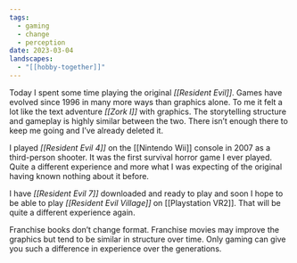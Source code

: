 ```yaml
---
tags:
  - gaming
  - change
  - perception
date: 2023-03-04
landscapes:
  - "[[hobby-together]]"
---
```

Today I spent some time playing the original *[[Resident Evil]]*. Games have evolved since 1996 in many more ways than graphics alone. To me it felt a lot like the text adventure _[[Zork I]]_ with graphics. The storytelling structure and gameplay is highly similar between the two. There isn’t enough there to keep me going and I’ve already deleted it.

I played _[[Resident Evil 4]]_ on the [[Nintendo Wii]] console in 2007 as a third-person shooter. It was the first survival horror game I ever played. Quite a different experience and more what I was expecting of the original having known nothing about it before.

I have _[[Resident Evil 7]]_ downloaded and ready to play and soon I hope to be able to play _[[Resident Evil Village]]_ on [[Playstation VR2]]. That will be quite a different experience again.

Franchise books don’t change format. Franchise movies may improve the graphics but tend to be similar in structure over time. Only gaming can give you such a difference in experience over the generations.
